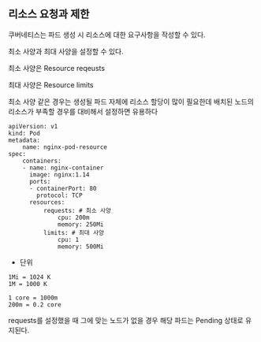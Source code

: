 ## 리소스 요청과 제한

쿠버네티스는 파드 생성 시 리소스에 대한 요구사항을 작성할 수 있다.

최소 사양과 최대 사양을 설정할 수 있다.

최소 사양은 Resource reqeusts

최대 사양은 Resource limits

최소 사양 같은 경우는 생성될 파드 자체에 리소스 할당이 많이 필요한데 배치된 노드의 리소스가 부족할 경우를 대비해서 설정하면 유용하다

```
apiVersion: v1
kind: Pod
metadata:
    name: nginx-pod-resource
spec:
    containers:
    - name: nginx-container
      image: nginx:1.14
      ports:
      - containerPort: 80
        protocol: TCP
      resources:
          requests: # 최소 사양
              cpu: 200m
              memory: 250Mi
          limits: # 최대 사양
              cpu: 1
              memory: 500Mi
```

- 단위

```
1Mi = 1024 K
1M = 1000 K

1 core = 1000m
200m = 0.2 core
```

requests를 설정했을 때 그에 맞는 노드가 없을 경우 해당 파드는 Pending 상태로 유지된다.
